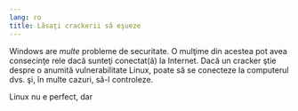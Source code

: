 ```yaml
---
lang: ro
title: Lăsaţi crackerii să eşueze
---
```


Windows are <i>multe</i> probleme de securitate. O mulţime din acestea pot avea consecinţe rele dacă sunteţi conectat(ă) la Internet. Dacă un cracker ştie despre o anumită vulnerabilitate Linux, poate să se conecteze la computerul dvs. şi, în multe cazuri, să-l controleze.

Linux nu e perfect, dar




